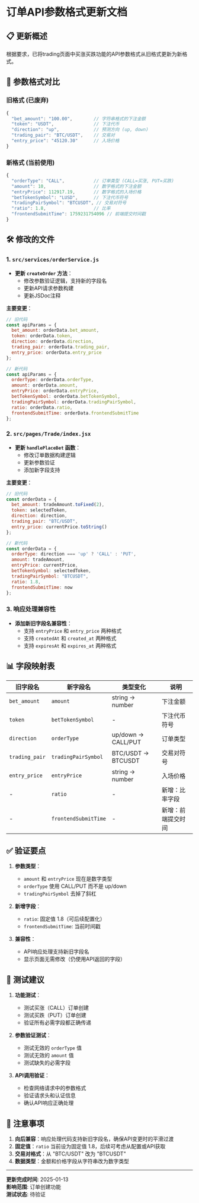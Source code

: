 # 订单API参数格式更新文档

## 📋 更新概述

根据要求，已将trading页面中买涨买跌功能的API参数格式从旧格式更新为新格式。

## 🔄 参数格式对比

### 旧格式 (已废弃)
```javascript
{
  "bet_amount": "100.00",        // 字符串格式的下注金额
  "token": "USDT",               // 下注代币
  "direction": "up",             // 预测方向 (up, down)
  "trading_pair": "BTC/USDT",    // 交易对
  "entry_price": "45120.30"      // 入场价格
}
```

### 新格式 (当前使用)
```javascript
{
  "orderType": "CALL",           // 订单类型 (CALL=买涨, PUT=买跌)
  "amount": 10,                  // 数字格式的下注金额
  "entryPrice": 112917.19,       // 数字格式的入场价格
  "betTokenSymbol": "LUSD",      // 下注代币符号
  "tradingPairSymbol": "BTCUSDT", // 交易对符号
  "ratio": 1.8,                  // 比率
  "frontendSubmitTime": 1759231754096 // 前端提交时间戳
}
```

## 🛠️ 修改的文件

### 1. `src/services/orderService.js`
- **更新 `createOrder` 方法**：
  - 修改参数验证逻辑，支持新的字段名
  - 更新API请求参数构建
  - 更新JSDoc注释

**主要变更**：
```javascript
// 旧代码
const apiParams = {
  bet_amount: orderData.bet_amount,
  token: orderData.token,
  direction: orderData.direction,
  trading_pair: orderData.trading_pair,
  entry_price: orderData.entry_price
};

// 新代码
const apiParams = {
  orderType: orderData.orderType,
  amount: orderData.amount,
  entryPrice: orderData.entryPrice,
  betTokenSymbol: orderData.betTokenSymbol,
  tradingPairSymbol: orderData.tradingPairSymbol,
  ratio: orderData.ratio,
  frontendSubmitTime: orderData.frontendSubmitTime
};
```

### 2. `src/pages/Trade/index.jsx`
- **更新 `handlePlaceBet` 函数**：
  - 修改订单数据构建逻辑
  - 更新参数验证
  - 添加新字段支持

**主要变更**：
```javascript
// 旧代码
const orderData = {
  bet_amount: tradeAmount.toFixed(2),
  token: selectedToken,
  direction: direction,
  trading_pair: "BTC/USDT",
  entry_price: currentPrice.toString()
};

// 新代码
const orderData = {
  orderType: direction === 'up' ? 'CALL' : 'PUT',
  amount: tradeAmount,
  entryPrice: currentPrice,
  betTokenSymbol: selectedToken,
  tradingPairSymbol: "BTCUSDT",
  ratio: 1.8,
  frontendSubmitTime: now
};
```

### 3. 响应处理兼容性
- **添加新旧字段名兼容性**：
  - 支持 `entryPrice` 和 `entry_price` 两种格式
  - 支持 `createdAt` 和 `created_at` 两种格式
  - 支持 `expiresAt` 和 `expires_at` 两种格式

## 📊 字段映射表

| 旧字段名 | 新字段名 | 类型变化 | 说明 |
|---------|---------|---------|------|
| `bet_amount` | `amount` | string → number | 下注金额 |
| `token` | `betTokenSymbol` | - | 下注代币符号 |
| `direction` | `orderType` | up/down → CALL/PUT | 订单类型 |
| `trading_pair` | `tradingPairSymbol` | BTC/USDT → BTCUSDT | 交易对符号 |
| `entry_price` | `entryPrice` | string → number | 入场价格 |
| - | `ratio` | - | 新增：比率字段 |
| - | `frontendSubmitTime` | - | 新增：前端提交时间 |

## ✅ 验证要点

1. **参数类型**：
   - `amount` 和 `entryPrice` 现在是数字类型
   - `orderType` 使用 CALL/PUT 而不是 up/down
   - `tradingPairSymbol` 去掉了斜杠

2. **新增字段**：
   - `ratio`: 固定值 1.8（可后续配置化）
   - `frontendSubmitTime`: 当前时间戳

3. **兼容性**：
   - API响应处理支持新旧字段名
   - 显示页面无需修改（仍使用API返回的字段）

## 🧪 测试建议

1. **功能测试**：
   - 测试买涨（CALL）订单创建
   - 测试买跌（PUT）订单创建
   - 验证所有必需字段都正确传递

2. **参数验证测试**：
   - 测试无效的 `orderType` 值
   - 测试无效的 `amount` 值
   - 测试缺失的必需字段

3. **API调用验证**：
   - 检查网络请求中的参数格式
   - 验证请求头和认证信息
   - 确认API响应正确处理

## 📝 注意事项

1. **向后兼容**：响应处理代码支持新旧字段名，确保API变更时的平滑过渡
2. **固定值**：`ratio` 当前设为固定值 1.8，后续可考虑从配置或API获取
3. **交易对格式**：从 "BTC/USDT" 改为 "BTCUSDT"
4. **数据类型**：金额和价格字段从字符串改为数字类型

---

**更新完成时间**: 2025-01-13  
**影响范围**: 订单创建功能  
**测试状态**: 待验证
